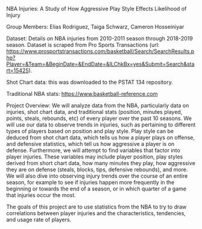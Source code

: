 NBA Injuries:
A Study of How Aggressive Play Style Effects Likelihood of Injury

Group Members: 
Elias Rodriguez, Taiga Schwarz, Cameron Hosseiniyar

Dataset: 
Details on NBA injuries from 2010-2011 season through 2018-2019 season. Dataset is scraped from Pro Sports Transactions (url: https://www.prosportstransactions.com/basketball/Search/SearchResults.php?Player=&Team=&BeginDate=&EndDate=&ILChkBx=yes&Submit=Search&start=15425).

Shot Chart data: this was downloaded to the PSTAT 134 repository.

Traditional NBA stats: https://www.basketball-reference.com 

Project Overview:
We will analyze data from the NBA, particularly data on injuries, shot chart data, and traditional stats (position, minutes played, points, steals, rebounds, etc) of every player over the past 10 seasons. We will use our data to observe trends in injuries, such as pertaining to different types of players based on position and play style. Play style can be deduced from shot chart data, which tells us how a player plays on offense, and defensive statistics, which tell us how aggressive a player is on defense. Furthermore, we will attempt to find variables that factor into player injuries. These variables may include player position, play styles derived from short chart data, how many minutes they play, how aggressive they are on defense (steals, blocks, tips, defensive rebounds), and more. We will also dive into observing injury trends over the course of an entire season, for example to see if injuries happen more frequently in the beginning or towards the end of a season, or in which quarter of a game that injuries occur the most. 

The goals of this project are to use statistics from the NBA to try to draw correlations between player injuries and the characteristics, tendencies, and usage rate of players.
